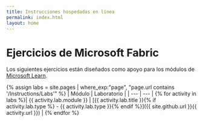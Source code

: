 ```yaml
---
title: Instrucciones hospedadas en línea
permalink: index.html
layout: home
---
```


# Ejercicios de Microsoft Fabric

Los siguientes ejercicios están diseñados como apoyo para los módulos de [Microsoft Learn](https://aka.ms/learn-fabric).

{% assign labs = site.pages | where_exp:"page", "page.url contains '/Instructions/Labs'" %}
| Módulo | Laboratorio |
| --- | --- | 
{% for activity in labs  %}| {{ activity.lab.module }} | [{{ activity.lab.title }}{% if activity.lab.type %} - {{ activity.lab.type }}{% endif %}]({{ site.github.url }}{{ activity.url }}) |
{% endfor %}

